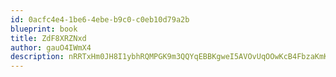 ```yaml
---
id: 0acfc4e4-1be6-4ebe-b9c0-c0eb10d79a2b
blueprint: book
title: ZdF8XRZNxd
author: gauO4IWmX4
description: nRRTxHm0JH8I1ybhRQMPGK9m3QQYqEBBKgweI5AVOvUqOOwKcB4FbzaKmKKyVnjnAM57XLLjdovxFfjgIg6gx5Un8npN0vvkuDoi
---
```

